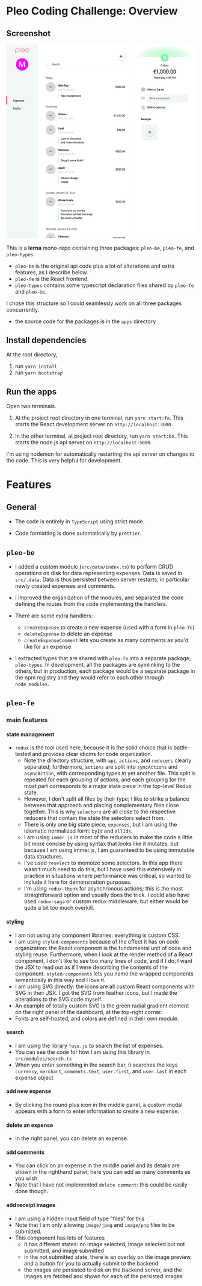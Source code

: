 # Pleo Coding Challenge: Overview

## Screenshot

![Screenshot](/screenshot.png)

This is a **lerna** mono-repo containing three packages: `pleo-be`, `pleo-fe`, and `pleo-types`.
* `pleo-be` is the original api code plus a lot of alterations and extra features, as I describe below.
* `pleo-fe` is the React frontend.
* `pleo-types` contains some typescript declaration files shared by `pleo-fe` and `pleo-be`.

I chose this structure so I could seamlessly work on all three packages concurrently.

* the source code for the packages is in the `apps` directory

## Install dependencies
At the root directory, 
1. run `yarn install`
2. run `yarn bootstrap`

## Run the apps
Open two terminals. 

1. At the project root directory in one terminal, run `yarn start:fe`. This starts the React development server on `http://localhost:3000`.

2. In the other terminal, at project root directory, run `yarn start:be`. This starts the node.js api server on `http://localhost:5000`. 

I'm using nodemon for automatically restarting the api server on changes to the code. This is very helpful for development.

# Features

## General

* The code is entirely in `TypeScript` using strict mode.

* Code formatting is done automatically by `prettier`.

## `pleo-be`

* I added a custom module (`src/data/index.ts`) to perform CRUD operations on disk for data representing expenses. Data is saved in `src/.data`. Data is thus persisted between server restarts, in particular newly created expenses and comments.

* I improved the organization of the modules, and separated the code defining the routes from the code implementing the handlers.

* There are some extra handlers:

  * `createExpense` to create a new expense (used with a form in `pleo-fe`)
  * `deleteExpense` to delete an expense
  * `createExpenseComment` lets you create as many comments as you'd like for an expense
  
* I extracted types that are shared with `pleo-fe` into a separate package, `pleo-types`. In development, all the packages are symlinking to the others, but in production, each package would be a separate package in the npm registry and they would refer to each other through `node_modules`.

## `pleo-fe`

### main features

#### state management

* `redux` is the tool used here, because it is the solid choice that is battle-tested and provides clear idioms for code organization.
  * Note the directory structure, with `api`, `actions`, and `reducers` clearly separated; furthermore, `actions` are split into `syncActions` and `asyncAction`, with corresponding types in yet another file. This split is repeated for each grouping of actions, and each grouping for the most part corresponds to a major state piece in the top-level Redux state.
  * However, I don't split all files by their type; I like to strike a balance between that approach and placing complementary files close together. This is why `selectors` are all close to the respective reducers that contain the state the selectors select from.
  * There is only one big state piece, `expenses`, but I am using the idiomatic normalized form: `byId` and `allIds`.
  * I am using `immer.js` in most of the reducers to make the code a little bit more concise by using syntax that looks like it mutates, but because I am using immer.js, I am guaranteed to be using immutable data structures.
  * I've used `reselect` to memoize some selectors. In this app there wasn't much need to do this, but I have used this extensively in practice in situations where performance was critical, so wanted to include it here for demonstration purposes.
  * I'm using `redux-thunk` for asynchronous actions; this is the most straightforward option and usually does the trick. I could also have used `redux-saga` or custom redux middleware, but either would be quite a bit too much overkill.

#### styling

* I am not using any component libraries: everything is custom CSS.
* I am using `styled-components` because of the effect it has on code organization: the React component is the fundamental unit of code and styling reuse. Furthermore, when I look at the render method of a React component, I don't like to see too many lines of code, and if I do, I want the JSX to read out as if I were describing the contents of the component. `styled-components` lets you name the wrapped components semantically in this way and I love it.
* I am using SVG directly: the icons are all custom React components with SVG in their JSX. I got the SVG from feather icons, but I made the alterations to the SVG code myself. 
* An example of totally custom SVG is the green radial gradient element on the right panel of the dashboard, at the top-right corner.
* Fonts are self-hosted, and colors are defined in their own module.

#### search

* I am using the library `fuse.js` to search the list of expenses.
* You can see the code for how I am using this library in `src/modules/search.ts`
* When you enter something in the search bar, it searches the keys `currency`, `merchant`, `comments.text`, `user.first`, and `user.last` in each expense object

#### add new expense

* By clicking the round plus icon in the middle panel, a custom modal appears with a form to enter information to create a new expense.

#### delete an expense

* In the right panel, you can delete an expense.

#### add comments

* You can click on an expense in the middle panel and its details are shown in the righthand panel; here you can add as many comments as you wish
* Note that I have not implemented `delete comment`: this could be easily done though.
  
#### add receipt images

* I am using a hidden input field of type "files" for this
* Note that I am only allowing `image/jpeg` and `image/png` files to be submitted.
* This component has lots of features
  * It has different states: no image selected, image selected but not submitted, and image submitted
  * in the not submitted state, there is an overlay on the image preview, and a button for you to actually submit to the backend
  * the images are persisted to disk on the backend server, and the images are fetched and shown for each of the persisted images
  


